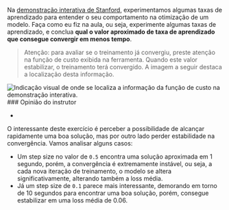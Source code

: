 Na [demonstração interativa de Stanford](http://vision.stanford.edu/teaching/cs231n-demos/linear-classify/), experimentamos algumas taxas de aprendizado para entender o seu comportamento na otimização de um modelo. Faça como eu fiz na aula, ou seja, experimente algumas taxas de aprendizado, e conclua **qual o valor aproximado de taxa de aprendizado que consegue convergir em menos tempo**.

> Atenção: para avaliar se o treinamento já convergiu, preste atenção na função de custo exibida na ferramenta. Quando este valor estabilizar, o treinamento terá convergido. A imagem a seguir destaca a localização desta informação.

![Indicação visual de onde se localiza a informação da função de custo na demonstração interativa.](https://caelum-online-public.s3.amazonaws.com/1563-treinando-pytorch/ex02_02.PNG)### Opinião do instrutor

-   [](https://cursos.alura.com.br/suggestions/new/treinando-rede-neural-pytorch/69196/opinion)

O interessante deste exercício é perceber a possibilidade de alcançar rapidamente uma boa solução, mas por outro lado perder estabilidade na convergência. Vamos analisar alguns casos:

-   Um step size no valor de `0.5` encontra uma solução aproximada em 1 segundo, porém, a convergência é extremamente instável, ou seja, a cada nova iteração de treinamento, o modelo se altera significativamente, alterando também a loss média.
-   Já um step size de `0.1` parece mais interessante, demorando em torno de 10 segundos para encontrar uma boa solução, porém, consegue estabilizar em uma loss média de 0.06.